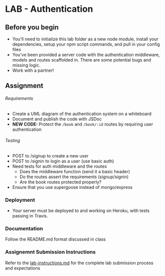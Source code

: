 # LAB - Authentication


## Before you begin
* You'll need to initialize this lab folder as a new node module, install your dependencies, setup your npm script commands, and pull in your config files
* You've been provided a server code with the authentication middleware, models and routes scaffolded in. There are some potential bugs and missing logic.
* Work with a partner!

## Assignment
###### Requirements
* Create a UML diagram of the authentication system on a whiteboard
* Document and publish the code with JSDoc 
* **NEW CODE:** Protect the `/book` and `/book/:id` routes by requiring user authentication

###### Testing
* POST to /signup to create a new user
* POST to /signin to login as a user (use basic auth)
* Need tests for auth middleware and the routes
  * Does the middleware function (send it a basic header)
  * Do the routes assert the requirements (signup/signin)
  * Are the book routes protected properly?
* Ensure that you use supergoose instead of mongo/express

### Deployment
* Your server must be deployed to and working on Heroku, with tests passing in Travis.

###  Documentation
Follow the README.md format discussed in class

### Assignemnt Submission Instructions
Refer to the [lab-instructions.md](../../reference/lab-instructions.md) for the complete lab submission process and expectations
